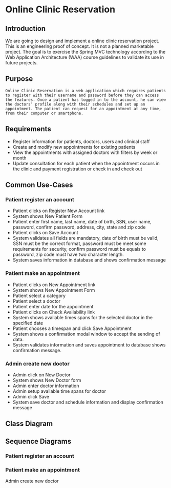 # Online Clinic Reservation

## Introduction
We are going to design and implement a online clinic reservation project. This is an engineering proof of concept. It is not a planned marketable project. The goal is to exercise the Spring MVC technology according to the Web Application Architecture (WAA) course guidelines to validate its use in future projects.
## Purpose
	Online Clinic Reservation is a web application which requires patients to register with their username and password before they can access the features. Once a patient has logged in to the account, he can view the doctors’ profile along with their schedules and set up an appointment. The patient can request for an appointment at any time, from their computer or smartphone.
## Requirements 
- Register information for patients, doctors, users and clinical staff
- Create and modify new appointments for existing patients
- View the appointments with assigned doctors with filters by week or month
- Update consultation for each patient when the appointment occurs in the clinic and payment registration or check in and check out

## Common Use-Cases
### Patient register an account

- Patient clicks on Register New Account link
- System shows New Patient Form
- Patient enter first name, last name, date of birth, SSN, user name, password, confirm password, address, city, state and zip code
- Patient clicks on Save Account
- System validates all fields are mandatory, date of birth must be valid, SSN must be the correct format, password must be meet some requirements for security, confirm password must be equals to password, zip code must have two character length.
- System saves information in database and shows confirmation message
 
### Patient make an appointment

- Patient clicks on New Appointment link
- System shows New Appointment Form
- Patient  select a category
- Patient  select a doctor
- Patient enter date for the appointment
- Patient clicks on Check Availability link
- System shows available times spans for the selected doctor in the specified date
- Patient chooses a timespan and click Save Appointment
- System shows a confirmation modal window to accept the sending of data.
- System  validates information and saves appointment to database shows confirmation message.

	
### Admin create new doctor
- Admin click on New Doctor
- System shows New Doctor form
- Admin enter doctor information
- Admin setup available time spans for doctor
- Admin click Save
- System save doctor and schedule information and display confirmation message
	
## Class Diagram

## Sequence Diagrams

### Patient register an account
### Patient make an appointment





Admin create new doctor



